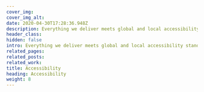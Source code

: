 ```yaml
---
cover_img: 
cover_img_alt:
date: 2020-04-30T17:28:36.948Z
description: Everything we deliver meets global and local accessibility standards and best practices. Our team can advise you on how to deliver online content that is suitable for everyone. 
header_class: 
hidden: false
intro: Everything we deliver meets global and local accessibility standards and best practices. Our team can advise you on how to deliver online content that is suitable for everyone.
related_pages:
related_posts:
related_work:
title: Accessibility
heading: Accessibility
weight: 8
---
```

